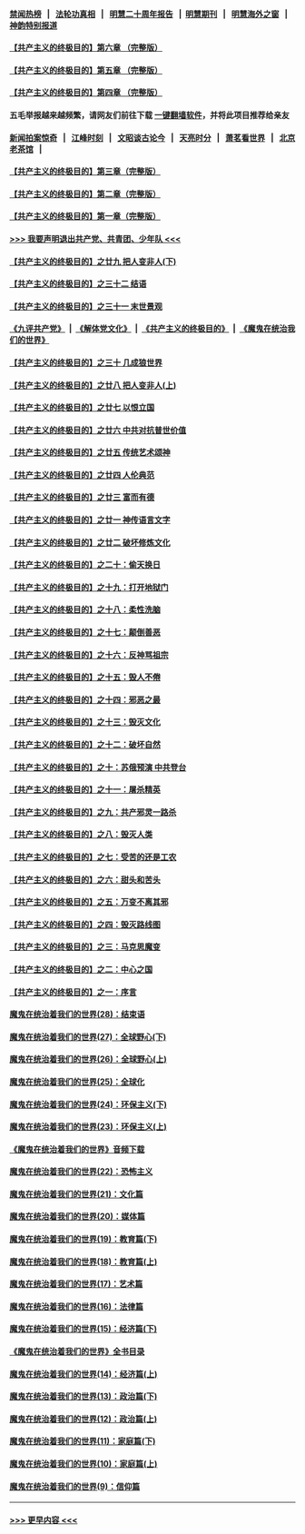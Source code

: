 #### [禁闻热榜](热点新闻.md?=0)  &nbsp;&nbsp;|&nbsp;&nbsp; [法轮功真相](https://github.com/gfw-breaker/truth/blob/master/README.md?=0) &nbsp;&nbsp;|&nbsp;&nbsp; [明慧二十周年报告](https://github.com/gfw-breaker/mh-reports/blob/master/README.md?=0) &nbsp;&nbsp;|&nbsp;&nbsp;[明慧期刊](https://github.com/gfw-breaker/mh-qikan) &nbsp;&nbsp;|&nbsp;&nbsp; [明慧海外之窗](https://github.com/gfw-breaker/mh-news/blob/master/README.md?=0) &nbsp;&nbsp;|&nbsp;&nbsp; [神韵特别报道](https://github.com/gfw-breaker/mh-news/blob/master/shenyun.md?=0)
#### [【共产主义的终极目的】第六章 （完整版）](../pages/nsc422/n11428913.md?t=03160932) 
#### [【共产主义的终极目的】第五章 （完整版）](../pages/nsc422/n11428912.md?t=03160932) 
#### [【共产主义的终极目的】第四章 （完整版）](../pages/nsc422/n11428907.md?t=03160932) 
#### 五毛举报越来越频繁，请网友们前往下载 [一键翻墙软件](https://github.com/gfw-breaker/ssr-accounts)，并将此项目推荐给亲友
#### [新闻拍案惊奇](https://github.com/gfw-breaker/banned-news/blob/master/pages/link4.md) &nbsp;&nbsp;|&nbsp;&nbsp; [江峰时刻](https://github.com/gfw-breaker/banned-news/blob/master/pages/link4.md) &nbsp;&nbsp;|&nbsp;&nbsp; [文昭谈古论今](https://github.com/gfw-breaker/banned-news/blob/master/pages/link4.md) &nbsp;&nbsp;|&nbsp;&nbsp; [天亮时分](https://github.com/gfw-breaker/banned-news/blob/master/pages/link4.md) &nbsp;&nbsp;|&nbsp;&nbsp; [萧茗看世界](https://github.com/gfw-breaker/banned-news/blob/master/pages/link4.md) &nbsp;&nbsp;|&nbsp;&nbsp; [北京老茶馆](https://github.com/gfw-breaker/banned-news/blob/master/pages/link4.md) &nbsp;&nbsp;|&nbsp;&nbsp; 
#### [【共产主义的终极目的】第三章（完整版）](../pages/nsc422/n11428848.md?t=03160932) 
#### [【共产主义的终极目的】第二章（完整版）](../pages/nsc422/n11428831.md?t=03160932) 
#### [【共产主义的终极目的】第一章（完整版）](../pages/nsc422/n11417651.md?t=03160932) 
#### [>>> 我要声明退出共产党、共青团、少年队 <<<](https://github.com/begood0513/goodnews/blob/master/quit/letter.md) 
#### [【共产主义的终极目的】之廿九 把人变非人(下)](../pages/nsc422/n11344140.md?t=03160932) 
#### [【共产主义的终极目的】之三十二 结语](../pages/nsc422/n11360535.md?t=03160932) 
#### [【共产主义的终极目的】之三十一 末世景观](../pages/nsc422/n11351129.md?t=03160932) 
#### [《九评共产党》](https://github.com/begood0513/9ping.md/blob/master/README.md) &nbsp;|&nbsp; [《解体党文化》](../../../../jtdwh.md/blob/master/README.md)  &nbsp;|&nbsp; [《共产主义的终极目的》](../../../../gczydzjmd.md/blob/master/README.md) &nbsp;|&nbsp; [《魔鬼在统治我们的世界》](../../../../mgztzwmdsj.md/blob/master/README.md) 
#### [【共产主义的终极目的】之三十 几成狼世界](../pages/nsc422/n11348280.md?t=03160932) 
#### [【共产主义的终极目的】之廿八 把人变非人(上)](../pages/nsc422/n11340492.md?t=03160932) 
#### [【共产主义的终极目的】之廿七 以恨立国](../pages/nsc422/n11336944.md?t=03160932) 
#### [【共产主义的终极目的】之廿六 中共对抗普世价值](../pages/nsc422/n11324785.md?t=03160932) 
#### [【共产主义的终极目的】之廿五 传统艺术颂神](../pages/nsc422/n11296396.md?t=03160932) 
#### [【共产主义的终极目的】之廿四 人伦典范](../pages/nsc422/n11296397.md?t=03160932) 
#### [【共产主义的终极目的】之廿三 富而有德](../pages/nsc422/n11283598.md?t=03160932) 
#### [【共产主义的终极目的】之廿一 神传语言文字](../pages/nsc422/n11263265.md?t=03160932) 
#### [【共产主义的终极目的】之廿二 破坏修炼文化](../pages/nsc422/n11245728.md?t=03160932) 
#### [【共产主义的终极目的】之二十：偷天换日](../pages/nsc422/n11238846.md?t=03160932) 
#### [【共产主义的终极目的】之十九：打开地狱门](../pages/nsc422/n11206376.md?t=03160932) 
#### [【共产主义的终极目的】之十八：柔性洗脑](../pages/nsc422/n11199994.md?t=03160932) 
#### [【共产主义的终极目的】之十七：颠倒善恶](../pages/nsc422/n11179782.md?t=03160932) 
#### [【共产主义的终极目的】之十六：反神骂祖宗](../pages/nsc422/n11166798.md?t=03160932) 
#### [【共产主义的终极目的】之十五：毁人不倦](../pages/nsc422/n11166792.md?t=03160932) 
#### [【共产主义的终极目的】之十四：邪恶之最](../pages/nsc422/n11150249.md?t=03160932) 
#### [【共产主义的终极目的】之十三：毁灭文化](../pages/nsc422/n11135227.md?t=03160932) 
#### [【共产主义的终极目的】之十二：破坏自然](../pages/nsc422/n11135214.md?t=03160932) 
#### [【共产主义的终极目的】之十：苏俄预演 中共登台](../pages/nsc422/n11118424.md?t=03160932) 
#### [【共产主义的终极目的】之十一：屠杀精英](../pages/nsc422/n11118442.md?t=03160932) 
#### [【共产主义的终极目的】之九：共产邪灵一路杀](../pages/nsc422/n11114139.md?t=03160932) 
#### [【共产主义的终极目的】之八：毁灭人类](../pages/nsc422/n11108503.md?t=03160932) 
#### [【共产主义的终极目的】之七：受苦的还是工农](../pages/nsc422/n11101809.md?t=03160932) 
#### [【共产主义的终极目的】之六：甜头和苦头](../pages/nsc422/n11096971.md?t=03160932) 
#### [【共产主义的终极目的】之五：万变不离其邪](../pages/nsc422/n11091285.md?t=03160932) 
#### [【共产主义的终极目的】之四：毁灭路线图](../pages/nsc422/n11086284.md?t=03160932) 
#### [【共产主义的终极目的】之三：马克思魔变](../pages/nsc422/n11061941.md?t=03160932) 
#### [【共产主义的终极目的】之二：中心之国](../pages/nsc422/n11047728.md?t=03160932) 
#### [【共产主义的终极目的】之一：序言](../pages/nsc422/n11086077.md?t=03160932) 
#### [魔鬼在统治着我们的世界(28)：结束语](../pages/nsc422/n10936246.md?t=03160932) 
#### [魔鬼在统治着我们的世界(27)：全球野心(下)](../pages/nsc422/n10928319.md?t=03160932) 
#### [魔鬼在统治着我们的世界(26)：全球野心(上)](../pages/nsc422/n10900318.md?t=03160932) 
#### [魔鬼在统治着我们的世界(25)：全球化](../pages/nsc422/n10788205.md?t=03160932) 
#### [魔鬼在统治着我们的世界(24)：环保主义(下)](../pages/nsc422/n10695307.md?t=03160932) 
#### [魔鬼在统治着我们的世界(23)：环保主义(上)](../pages/nsc422/n10688613.md?t=03160932) 
#### [《魔鬼在统治着我们的世界》音频下载](../pages/nsc422/n10635553.md?t=03160932) 
#### [魔鬼在统治着我们的世界(22)：恐怖主义](../pages/nsc422/n10614727.md?t=03160932) 
#### [魔鬼在统治着我们的世界(21)：文化篇](../pages/nsc422/n10597706.md?t=03160932) 
#### [魔鬼在统治着我们的世界(20)：媒体篇](../pages/nsc422/n10586579.md?t=03160932) 
#### [魔鬼在统治着我们的世界(19)：教育篇(下)](../pages/nsc422/n10564808.md?t=03160932) 
#### [魔鬼在统治着我们的世界(18)：教育篇(上)](../pages/nsc422/n10526970.md?t=03160932) 
#### [魔鬼在统治着我们的世界(17)：艺术篇](../pages/nsc422/n10499093.md?t=03160932) 
#### [魔鬼在统治着我们的世界(16)：法律篇](../pages/nsc422/n10485969.md?t=03160932) 
#### [魔鬼在统治着我们的世界(15)：经济篇(下)](../pages/nsc422/n10469975.md?t=03160932) 
#### [《魔鬼在统治着我们的世界》全书目录](../pages/nsc422/n10464261.md?t=03160932) 
#### [魔鬼在统治着我们的世界(14)：经济篇(上)](../pages/nsc422/n10457370.md?t=03160932) 
#### [魔鬼在统治着我们的世界(13)：政治篇(下)](../pages/nsc422/n10448270.md?t=03160932) 
#### [魔鬼在统治着我们的世界(12)：政治篇(上)](../pages/nsc422/n10444576.md?t=03160932) 
#### [魔鬼在统治着我们的世界(11)：家庭篇(下)](../pages/nsc422/n10440961.md?t=03160932) 
#### [魔鬼在统治着我们的世界(10)：家庭篇(上)](../pages/nsc422/n10435448.md?t=03160932) 
#### [魔鬼在统治着我们的世界(9)：信仰篇](../pages/nsc422/n10432159.md?t=03160932) 

----
#### [ >>> 更早内容 <<< ](../indexes/nsc422-earlier.md)
